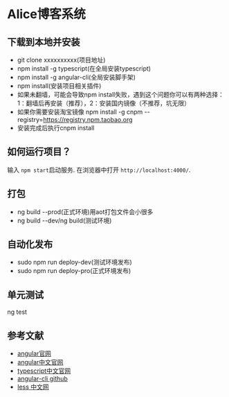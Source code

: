 # Alice博客系统

## 下载到本地并安装
* git clone xxxxxxxxxx(项目地址)
* npm install -g typescript(在全局安装typescript)
* npm install -g angular-cli(全局安装脚手架)
* npm install(安装项目相关插件)
* 如果未翻墙，可能会导致npm install失败，遇到这个问题你可以有两种选择：1：翻墙后再安装（推荐），2：安装国内镜像（不推荐，坑无限）
* 如果你需要安装淘宝镜像 npm install -g cnpm --registry=https://registry.npm.taobao.org
* 安装完成后执行cnpm install

## 如何运行项目？
输入 `npm start`启动服务. 在浏览器中打开 `http://localhost:4000/`.

## 打包
* ng build --prod(正式环境)用aot打包文件会小很多
* ng build --dev/ng build(测试环境)

## 自动化发布
* sudo npm run deploy-dev(测试环境发布)
* sudo npm run deploy-pro(正式环境发布)

## 单元测试
ng test

## 参考文献
* [angular官网](https://angular.io)
* [angular中文官网](https://angular.cn)
* [typescript中文官网](https://www.tslang.cn)
* [angular-cli github](https://github.com/angular/angular-cli)
* [less 中文网](http://lesscss.cn)